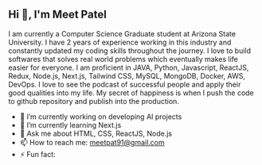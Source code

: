 ## Hi 👋, I'm Meet Patel

I am currently a Computer Science Graduate student at Arizona State University. I have 2 years of experience working in this industry and constantly updated my coding skills throughout the journey. I love to build softwares that solves real world problems which eventually makes life easier for everyone. I am proficient in JAVA, Python, Javascript, ReactJS, Redux, Node.js, Next.js, Tailwind CSS, MySQL, MongoDB, Docker, AWS, DevOps. 
I love to see the podcast of successful people and apply their good qualities into my life. My secret of happiness is when I push the code to github repository and publish into the production.  

- 🔭 I’m currently working on developing AI projects
- 🌱 I’m currently learning Next.js
- 💬 Ask me about HTML, CSS, ReactJS, Node.js
- 📫 How to reach me: meetpat91@gmail.com
- ⚡ Fun fact: 

